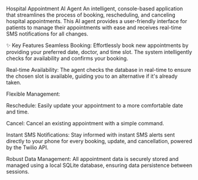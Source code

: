 Hospital Appointment AI Agent
An intelligent, console-based application that streamlines the process of booking, rescheduling, and canceling hospital appointments. This AI agent provides a user-friendly interface for patients to manage their appointments with ease and receives real-time SMS notifications for all changes.

✨ Key Features
Seamless Booking: Effortlessly book new appointments by providing your preferred date, doctor, and time slot. The system intelligently checks for availability and confirms your booking.

Real-time Availability: The agent checks the database in real-time to ensure the chosen slot is available, guiding you to an alternative if it's already taken.

Flexible Management:

Reschedule: Easily update your appointment to a more comfortable date and time.

Cancel: Cancel an existing appointment with a simple command.

Instant SMS Notifications: Stay informed with instant SMS alerts sent directly to your phone for every booking, update, and cancellation, powered by the Twilio API.

Robust Data Management: All appointment data is securely stored and managed using a local SQLite database, ensuring data persistence between sessions.
